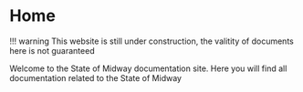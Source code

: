 # Home

!!! warning
    This website is still under construction, the valitity of documents here is not guaranteed

Welcome to the State of Midway documentation site. Here you will find all documentation related to the State of Midway
